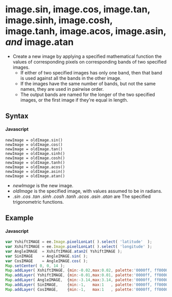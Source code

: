 # image.sin,  image.cos,  image.tan,  image.sinh,  image.cosh,  image.tanh,  image.acos,  image.asin,  *and*  image.atan
- Create a new image by applying a specified mathematical function the values of corresponding pixels on corresponding bands of two specified images.
  - If either of two specified images has only one band, then that band is used against all the bands in the other image.  
  - If the images have the same number of bands, but not the same names, they are used in pairwise order. 
  - The output bands are named for the longer of the two specified images, or the first image if they're equal in length.      


## Syntax

#### Javascript
```
newImage = oldImage.sin()
newImage = oldImage.cos()
newImage = oldImage.tan()
newImage = oldImage.sinh()
newImage = oldImage.cosh()
newImage = oldImage.tanh()
newImage = oldImage.acos()
newImage = oldImage.asin()
newImage = oldImage.atan()
```

- *newImage* is the new image.
- *oldImage* is the specified image, with values assumed to be in radians.
- *.sin .cos .tan .sinh .cosh .tanh .acos .asin .atan* are The specified trigonometric functions.


## Example

#### Javascript
```javascript
var YshiftIMAGE = ee.Image.pixelLonLat( ).select( 'latitude'  ); 
var XshiftIMAGE = ee.Image.pixelLonLat( ).select( 'longitude' ); 
var AngleIMAGE  = XshiftIMAGE.atan2( YshiftIMAGE );
var SinIMAGE    = AngleIMAGE.sin( );
var CosIMAGE    = AngleIMAGE.cos( );
Map.setCenter( 0, 0, 14 );
Map.addLayer( XshiftIMAGE, {min:-0.02,max:0.02, palette:'0000ff, ff0000'}, 'X'          );
Map.addLayer( YshiftIMAGE, {min:-0.01,max:0.01, palette:'0000ff, ff0000'}, 'Y'          );
Map.addLayer( AngleIMAGE,  {min:-3.14,max:3.14, palette:'0000ff, ff0000'}, 'ArcTan(Y/X)');
Map.addLayer( SinIMAGE,    {min:-1,   max:1   , palette:'0000ff, ff0000'}, 'Sine'       );
Map.addLayer( CosIMAGE,    {min:-1,   max:1   , palette:'0000ff, ff0000'}, 'Cosine'     );
```

